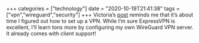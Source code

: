 +++
categories = ["technology"]
date = "2020-10-19T21:41:38"
tags = ["vpn","wireguard","security"]
+++
Victoria’s [post](https://victoria.dev/blog/three-rules-for-choosing-a-vpn-that-takes-your-privacy-seriously/) reminds me that it’s about time I figured out how to set up a VPN. While I’m sure ExpressVPN is excellent, I’ll learn tons more by configuring my own WireGuard VPN server. It already comes with client support!


